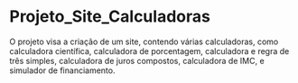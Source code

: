 # Projeto_Site_Calculadoras
O projeto visa a criação de um site, contendo várias calculadoras, como calculadora científica, calculadora de porcentagem, calculadora e regra de três simples, calculadora de  juros compostos, calculadora de IMC, e simulador de financiamento.
